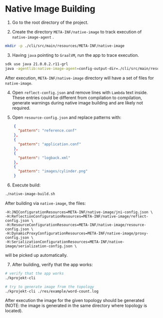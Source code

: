 # Native Image Building

1. Go to the root directory of the project.

2. Create the directory `META-INF/native-image` to track execution of `native-image-agent` .

```bash
mkdir -p ./cli/src/main/resources/META-INF/native-image
```

3. Having `java` pointing to `GraalVM`, run the app to trace execution.

```bash
sdk use java 21.0.0.2.r11-grl
java -agentlib:native-image-agent=config-output-dir=./cli/src/main/resources/META-INF/native-image -jar ./target/kprojekt-cli.jar
```

After execution, `META-INF/native-image` directory will have a set of files for `native-image`.

4. Open `reflect-config.json` and remove lines with `Lambda` text inside.
   These entries could be different from compilation to compilation, generate warnings during native image building and are likely not required.

5. Open `resource-config.json` and replace patterns with:

```json
    {
      "pattern": "reference.conf"
    },
    {
      "pattern": "application.conf"
    },
    {
      "pattern": "logback.xml"
    },
    {
      "pattern": "images/cylinder.png"
    }
```

6. Execute build:

```bash
./native-image-build.sh
```

After building via `native-image`, the files:

```
-H:JNIConfigurationResources=META-INF/native-image/jni-config.json \
-H:ReflectionConfigurationResources=META-INF/native-image/reflect-config.json \
-H:ResourceConfigurationResources=META-INF/native-image/resource-config.json \
-H:DynamicProxyConfigurationResources=META-INF/native-image/proxy-config.json \
-H:SerializationConfigurationResources=META-INF/native-image/serialization-config.json \
```

will be picked up automatically.

7. After building, verify that the app works:

```bash
# verify that the app works
./kprojekt-cli

# try to generate image from the topology
./kprojekt-cli ./res/example/word-count.log
```

After execution the image for the given topology should be generated (NOTE: the image is generated in the same directory where topology is located).
